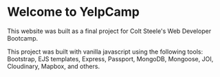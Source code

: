 # Welcome to YelpCamp

This website was built as a final project for Colt Steele's Web Developer Bootcamp.

This project was built with vanilla javascript using the following tools: Bootstrap, EJS templates, Express, Passport, MongoDB, Mongoose, JOI, Cloudinary, Mapbox, and others.

